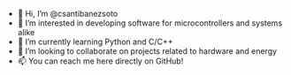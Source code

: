 - 👋 Hi, I’m @csantibanezsoto
- 👀 I’m interested in developing software for microcontrollers and systems alike
- 🌱 I’m currently learning Python and C/C++
- 💞️ I’m looking to collaborate on projects related to hardware and energy
- 📫 You can reach me here directly on GitHub!

<!---
csantibanezsoto/csantibanezsoto is a ✨ special ✨ repository because its `README.md` (this file) appears on your GitHub profile.
You can click the Preview link to take a look at your changes.
--->

